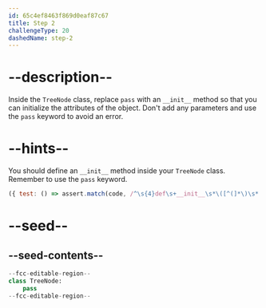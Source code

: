 ```yaml
---
id: 65c4ef8463f869d0eaf87c67
title: Step 2
challengeType: 20
dashedName: step-2
---
```


# --description--

Inside the `TreeNode` class, replace `pass` with an `__init__` method so that you can initialize the attributes of the object. Don't add any parameters and use the `pass` keyword to avoid an error.

# --hints--

You should define an `__init__` method inside your `TreeNode` class. Remember to use the `pass` keyword.

```js
({ test: () => assert.match(code, /^\s{4}def\s+__init__\s*\([^(]*\)\s*:/m) })
```

# --seed--

## --seed-contents--

```py
--fcc-editable-region--
class TreeNode:
    pass
--fcc-editable-region--
```

